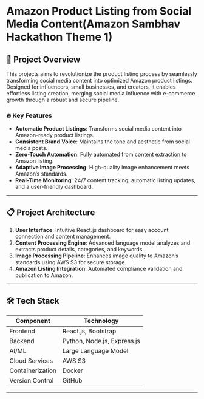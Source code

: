 #  Amazon Product Listing from Social Media Content(Amazon Sambhav Hackathon Theme 1)

## 🚀 Project Overview

This projects aims to revolutionize the product listing process by seamlessly transforming social media content into optimized Amazon product listings. Designed for influencers, small businesses, and creators, it enables effortless listing creation, merging social media influence with e-commerce growth through a robust and secure pipeline.

### 🔥 Key Features
- **Automatic Product Listings**: Transforms social media content into Amazon-ready product listings.
- **Consistent Brand Voice**: Maintains the tone and aesthetic from social media posts.
- **Zero-Touch Automation**: Fully automated from content extraction to Amazon listing.
- **Adaptive Image Processing**: High-quality image enhancement meets Amazon’s standards.
- **Real-Time Monitoring**: 24/7 content tracking, automatic listing updates, and a user-friendly dashboard.
  
---

## 📋 Project Architecture



1. **User Interface**: Intuitive React.js dashboard for easy account connection and content management.
2. **Content Processing Engine**: Advanced language model analyzes and extracts product details, categories, and keywords.
3. **Image Processing Pipeline**: Enhances image quality to Amazon’s standards using AWS S3 for secure storage.
4. **Amazon Listing Integration**: Automated compliance validation and publication to Amazon.


---

## 🛠️ Tech Stack

| Component          | Technology                    |
|--------------------|-------------------------------|
| Frontend           | React.js, Bootstrap           |
| Backend            | Python, Node.js, Express.js   |
| AI/ML              | Large Language Model          |
| Cloud Services     | AWS S3                        |
| Containerization   | Docker                        |
| Version Control    | GitHub                        |

---


